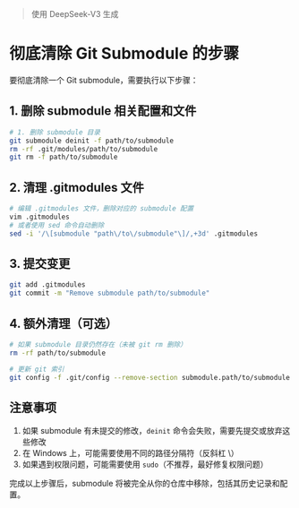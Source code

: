 > 使用 DeepSeek-V3 生成

# 彻底清除 Git Submodule 的步骤

要彻底清除一个 Git submodule，需要执行以下步骤：

## 1. 删除 submodule 相关配置和文件

```bash
# 1. 删除 submodule 目录
git submodule deinit -f path/to/submodule
rm -rf .git/modules/path/to/submodule
git rm -f path/to/submodule
```

## 2. 清理 .gitmodules 文件

```bash
# 编辑 .gitmodules 文件，删除对应的 submodule 配置
vim .gitmodules
# 或者使用 sed 命令自动删除
sed -i '/\[submodule "path\/to\/submodule"\]/,+3d' .gitmodules
```

## 3. 提交变更

```bash
git add .gitmodules
git commit -m "Remove submodule path/to/submodule"
```

## 4. 额外清理（可选）

```bash
# 如果 submodule 目录仍然存在（未被 git rm 删除）
rm -rf path/to/submodule

# 更新 git 索引
git config -f .git/config --remove-section submodule.path/to/submodule 2>/dev/null
```

## 注意事项

1. 如果 submodule 有未提交的修改，`deinit` 命令会失败，需要先提交或放弃这些修改
2. 在 Windows 上，可能需要使用不同的路径分隔符（反斜杠 \）
3. 如果遇到权限问题，可能需要使用 `sudo`（不推荐，最好修复权限问题）

完成以上步骤后，submodule 将被完全从你的仓库中移除，包括其历史记录和配置。